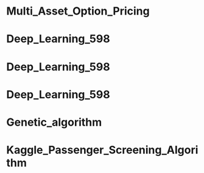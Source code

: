 # Multi_Asset_Option_Pricing
# Deep_Learning_598
# Deep_Learning_598
# Deep_Learning_598
# Genetic_algorithm
# Kaggle_Passenger_Screening_Algorithm
